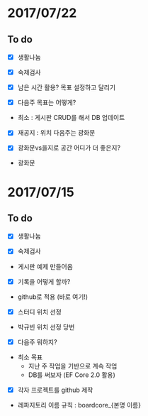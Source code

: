 # 2017/07/22

To do
------------------------------

- [x] 생활나눔

- [x] 숙제검사

- [x] 남은 시간 활용? 목표 설정하고 달리기

- [x] 다음주 목표는 어떻게?
 - 최소 : 게시판 CRUD를 해서 DB 업데이트

- [x] 재공지 : 위치 다음주는 광화문

- [x] 광화문vs을지로 공간 어디가 더 좋은지?
 - 광화문


# 2017/07/15

To do
-------------------------------

- [x] 생활나눔

- [x] 숙제검사
- 게시판 예제 만들어옴

- [x] 기록을 어떻게 할까?
- github로 적용 (바로 여기!)

- [x] 스터디 위치 선정
- 박규빈 위치 선정 당번

- [x] 다음주 뭐하지?

- 최소 목표
  - 지난 주 작업을 기반으로 계속 작업
  - DB를 써보자 (EF Core 2.0 활용)

- [x] 각자 프로젝트를 github 제작
- 레파지토리 이름 규칙 : boardcore_{본명 이름}